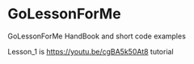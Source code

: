 # GoLessonForMe
GoLessonForMe HandBook and short code examples

Lesson_1 is https://youtu.be/cgBA5k50At8 tutorial
